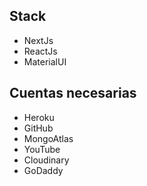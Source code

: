 ## Stack
- NextJs
- ReactJs
- MaterialUI

## Cuentas necesarias
- Heroku
- GitHub
- MongoAtlas
- YouTube
- Cloudinary
- GoDaddy